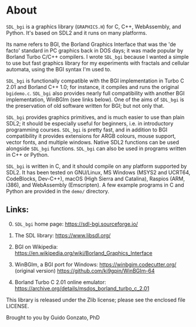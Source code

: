 # About

`SDL_bgi` is a graphics library (`GRAPHICS.H`) for C, C++,
WebAssembly, and Python. It's based on SDL2 and it runs on many
platforms.

Its name refers to BGI, the Borland Graphics Interface that was the
'de facto' standard in PC graphics back in DOS days; it was made
popular by Borland Turbo C/C++ compilers. I wrote `SDL_bgi` because I
wanted a simple to use but fast graphics library for my experiments
with fractals and cellular automata, using the BGI syntax I'm used to.

`SDL_bgi` is functionally compatible with the BGI implementation in
Turbo C 2.01 and Borland C++ 1.0; for instance, it compiles and runs
the original `bgidemo.c`. `SDL_bgi` also provides nearly full
compatibility with another BGI implementation, WinBGIm (see links
below). One of the aims of `SDL_bgi` is the preservation of old
software written for BGI; but not only that.

`SDL_bgi` provides graphics primitives, and is much easier to use than
plain SDL2; it should be especially useful for beginners, i.e. in
introductory programming courses. `SDL_bgi` is pretty fast, and in
addition to BGI compatibility it provides extensions for ARGB colours,
mouse support, vector fonts, and multiple windows. Native SDL2
functions can be used alongside `SDL_bgi` functions. `SDL_bgi` can
also be used in programs written in C++ or Python.

`SDL_bgi` is written in C, and it should compile on any platform
supported by SDL2. It has been tested on GNU/Linux, MS Windows (MSYS2
and UCRT64, CodeBlocks, Dev-C++), macOS (High Sierra and Catalina),
Raspios (ARM, i386), and WebAssembly (Emscripten). A few example
programs in C and Python are provided in the `demo/` directory.


## Links:

0. `SDL_bgi` home page:
   <https://sdl-bgi.sourceforge.io/>

1. The SDL library:
   <https://www.libsdl.org/>

2. BGI on Wikipedia:
   <https://en.wikipedia.org/wiki/Borland_Graphics_Interface>

3. WinBGIm, a BGI port for Windows:
   <https://winbgim.codecutter.org/> (original version)
   <https://github.com/ki9gpin/WinBGIm-64>

4. Borland Turbo C 2.01 online emulator:
   <https://archive.org/details/msdos_borland_turbo_c_2.01>

This library is released under the Zlib license; please see the
enclosed file LICENSE.

Brought to you by Guido Gonzato, PhD
<guido dot gonzato at gmail dot com>
